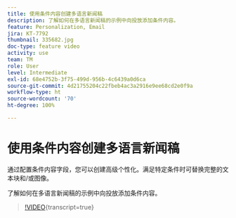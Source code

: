 ```yaml
---
title: 使用条件内容创建多语言新闻稿
description: 了解如何在多语言新闻稿的示例中向投放添加条件内容。
feature: Personalization, Email
jira: KT-7792
thumbnail: 335682.jpg
doc-type: feature video
activity: use
team: TM
role: User
level: Intermediate
exl-id: 68e4752b-3f75-499d-956b-4c6439a0d6ca
source-git-commit: 4d21755204c22fbeb4ac3a2916e9ee68cd2e0f9a
workflow-type: ht
source-wordcount: '70'
ht-degree: 100%

---
```


# 使用条件内容创建多语言新闻稿

通过配置条件内容字段，您可以创建高级个性化。满足特定条件时可替换完整的文本块和/或图像。

了解如何在多语言新闻稿的示例中向投放添加条件内容。

>[!VIDEO](https://video.tv.adobe.com/v/3446721?quality=12&learn=on&captions=chi_hans){transcript=true}
